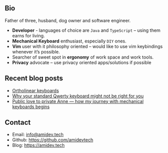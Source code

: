 ## Bio
Father of three, husband, dog owner and software engineer.

- **Developer** - languages of choice are `Java` and `TypeScript` – using them earns for living.
- **Mechanical Keyboard** enthusiast, especially `DIY` ones.
- **Vim** user with it philosophy oriented – would like to use vim keybindings whenever it’s possible.
- Searcher of sweet spot in **ergonomy** of work space and work tools.
- **Privacy** advocate – use privacy oriented apps/solutions if possible


## Recent blog posts
- [Ortholinear keyboards](https://www.amidev.tech/ortholinear-keyboards/)
- [Why your standard Qwerty keyboard might not be right for you](https://www.amidev.tech/why-your-standard-qwerty-keyboard-might-not-be-right-for-you/)
- [Public love to private Anne — how my journey with mechanical keyboards begins](https://www.amidev.tech/public-love-to-private-anne-how-my-journey-with-mechanical-keyboards-begins/)


## Contact
- Email: info@amidev.tech
- Github: https://github.com/amidevtech
- Blog: https://amidev.tech

